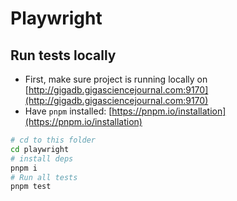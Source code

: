 # Playwright

## Run tests locally

- First, make sure project is running locally on [http://gigadb.gigasciencejournal.com:9170](http://gigadb.gigasciencejournal.com:9170)
- Have `pnpm` installed: [https://pnpm.io/installation](https://pnpm.io/installation)

```sh
# cd to this folder
cd playwright
# install deps
pnpm i
# Run all tests
pnpm test
```
